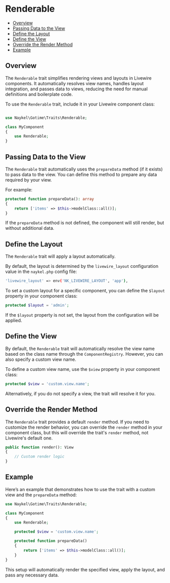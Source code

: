 # Renderable
- [Overview](#overview)
- [Passing Data to the View](#passing-data-to-the-view)
- [Define the Layout](#define-the-layout)
- [Define the View](#define-the-view)
- [Override the Render Method](#override-the-render-method)
- [Example](#example)

## Overview

The `Renderable` trait simplifies rendering views and layouts in Livewire components. It
automatically resolves view names, handles layout integration, and passes data to views,
reducing the need for manual definitions and boilerplate code.

To use the `Renderable` trait, include it in your Livewire component class:

```php +torchlight-php

use Naykel\Gotime\Traits\Renderable;

class MyComponent
{
    use Renderable;
}
```

## Passing Data to the View

The `Renderable` trait automatically uses the `prepareData` method (if it exists) to pass
data to the view. You can define this method to prepare any data required by your view.

For example:

```php +torchlight-php
protected function prepareData(): array
{
    return ['items' => $this->modelClass::all()];
}
```

If the `prepareData` method is not defined, the component will still render, but without
additional data.

## Define the Layout

The `Renderable` trait will apply a layout automatically.

By default, the layout is determined by the `livewire_layout` configuration value in the
`naykel.php` config file:

```bash +torchlight-bash
'livewire_layout' => env('NK_LIVEWIRE_LAYOUT', 'app'),
```

To set a custom layout for a specific component, you can define the `$layout` property in
your component class:

```php +torchlight-php  
protected $layout = 'admin';
```

If the `$layout` property is not set, the layout from the configuration will be applied.

## Define the View

By default, the `Renderable` trait will automatically resolve the view name based on the
class name through the `ComponentRegistry`. However, you can also specify a custom view
name.

To define a custom view name, use the `$view` property in your component class:

```php +torchlight-php
protected $view = 'custom.view.name';
```

Alternatively, if you do not specify a view, the trait will resolve it for you.

## Override the Render Method

The `Renderable` trait provides a default `render` method. If you need to customize the
render behavior, you can override the `render` method in your component class, but this
will override the trait's `render` method, not Livewire's default one.

```php +torchlight-php
public function render(): View
{
    // Custom render logic
}
```

## Example

Here’s an example that demonstrates how to use the trait with a custom view and the
`prepareData` method:

```php +torchlight-php
use Naykel\Gotime\Traits\Renderable;

class MyComponent
{
    use Renderable;

    protected $view = 'custom.view.name';

    protected function prepareData()
    {
        return ['items' => $this->modelClass::all()];
    }
}
```

This setup will automatically render the specified view, apply the layout, and pass any
necessary data.

